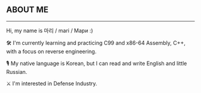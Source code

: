 ## ABOUT ME 
___

Hi, my name is 마리 / mari / Мари :)

🛠️ I'm currently learning and practicing C99 and x86-64 Assembly, C++, with a focus on reverse engineering.

🎙️ My native language is Korean, but I can read and write English and little Russian.

⚔️ I'm interested in Defense Industry.

